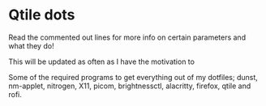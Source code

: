 # Qtile dots
Read the commented out lines for more info on certain parameters and what they do!

This will be updated as often as I have the motivation to

Some of the required programs to get everything out of my dotfiles; dunst, nm-applet, nitrogen, X11, picom, brightnessctl, alacritty, firefox, qtile and rofi.
